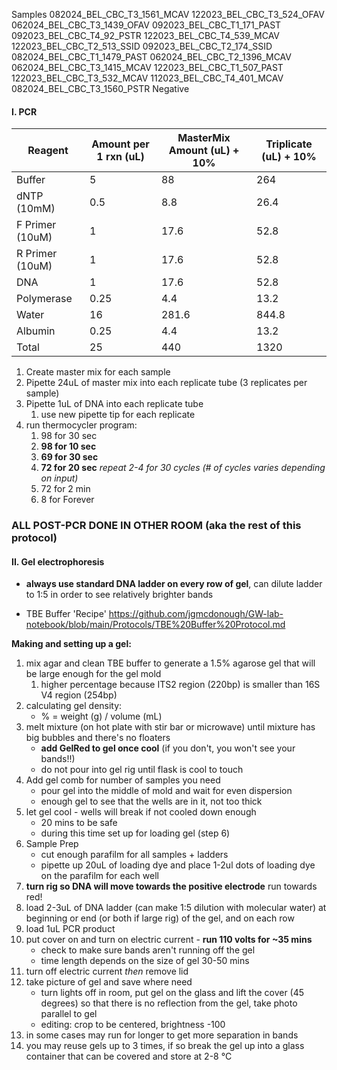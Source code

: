 Samples
082024_BEL_CBC_T3_1561_MCAV
122023_BEL_CBC_T3_524_OFAV
062024_BEL_CBC_T3_1439_OFAV 
092023_BEL_CBC_T1_171_PAST
092023_BEL_CBC_T4_92_PSTR
122023_BEL_CBC_T4_539_MCAV
122023_BEL_CBC_T2_513_SSID
092023_BEL_CBC_T2_174_SSID
082024_BEL_CBC_T1_1479_PAST
062024_BEL_CBC_T2_1396_MCAV
062024_BEL_CBC_T3_1415_MCAV
122023_BEL_CBC_T1_507_PAST
122023_BEL_CBC_T3_532_MCAV
112023_BEL_CBC_T4_401_MCAV
082024_BEL_CBC_T3_1560_PSTR
Negative

#### I. PCR

| Reagent         | Amount per 1 rxn (uL) | MasterMix Amount (uL) + 10% | Triplicate (uL) + 10% |
| --------------- | --------------------- | --------------------------- | --------------------- |
| Buffer          | 5                     | 88                          | 264                   |
| dNTP (10mM)     | 0.5                   | 8.8                         | 26.4                  |
| F Primer (10uM) | 1                     | 17.6                        | 52.8                  |
| R Primer (10uM) | 1                     | 17.6                        | 52.8                  |
| DNA             | 1                     | 17.6                        | 52.8                  |
| Polymerase      | 0.25                  | 4.4                         | 13.2                  |
| Water           | 16                    | 281.6                       | 844.8                 |
| Albumin         | 0.25                  | 4.4                         | 13.2                  |
| Total           | 25                    | 440                         | 1320                  |
1. Create master mix for each sample
2. Pipette 24uL of master mix into each replicate tube (3 replicates per sample)
3. Pipette 1uL of DNA into each replicate tube
	1. use new pipette tip for each replicate
4. run thermocycler program:
	1. 98 for 30 sec
	2. **98 for 10 sec**
	3. **69 for 30 sec**
	4. **72 for 20 sec** 
	*repeat 2-4 for 30 cycles (# of cycles varies depending on input)*
	5. 72 for 2 min
	6. 8 for Forever
	
### **ALL POST-PCR DONE IN OTHER ROOM (aka the rest of this protocol)**

#### II. Gel electrophoresis
- **always use standard DNA ladder on every row of gel**, can dilute ladder to 1:5 in order to see relatively brighter bands

- TBE Buffer 'Recipe' https://github.com/jgmcdonough/GW-lab-notebook/blob/main/Protocols/TBE%20Buffer%20Protocol.md

**Making and setting up a gel:**
1. mix agar and clean TBE buffer to generate a 1.5% agarose gel that will be large enough for the gel mold
	1. higher percentage because ITS2 region (220bp) is smaller than 16S V4 region (254bp)
2. calculating gel density:
	- % = weight (g) / volume (mL)
3. melt mixture (on hot plate with stir bar or microwave) until mixture has big bubbles and there's no floaters
	-  **add GelRed to gel once cool** (if you don't, you won't see your bands!!)
	- do not pour into gel rig until flask is cool to touch
4. Add gel comb for number of samples you need
	- pour gel into the middle of mold and wait for even dispersion
	- enough gel to see that the wells are in it, not too thick
5. let gel cool - wells will break if not cooled down enough
	- 20 mins to be safe
	- during this time set up for loading gel (step 6)
6. Sample Prep
	- cut enough parafilm for all samples + ladders
	- pipette up 20uL of loading dye and place 1-2ul dots of loading dye on the parafilm for each well
7. **turn rig so DNA will move towards the positive electrode** run towards red!
8. load 2-3uL of DNA ladder (can make 1:5 dilution with molecular water) at beginning or end (or both if large rig) of the gel, and on each row
9. load 1uL PCR product 
10. put cover on and turn on electric current - **run 110 volts for ~35 mins**
	- check to make sure bands aren't running off the gel
	- time length depends on the size of gel 30-50 mins 
11. turn off electric current *then* remove lid
12. take picture of gel and save where need
	- turn lights off in room, put gel on the glass and lift the cover (45 degrees) so that there is no reflection from the gel, take photo parallel to gel 
	- editing: crop to be centered, brightness -100
13. in some cases may run for longer to get more separation in bands 
14. you may reuse gels up to 3 times, if so break the gel up into a glass container that can be covered and store at 2-8 °C